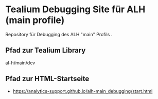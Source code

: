 # Tealium Debugging Site für ALH (main profile)
Repository für Debugging des ALH "main" Profils .

## Pfad zur Tealium Library
al-h/main/dev

## Pfad zur HTML-Startseite
* https://analytics-support.github.io/alh-main_debugging/start.html



